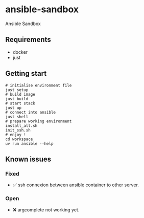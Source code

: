 # ansible-sandbox

Ansible Sandbox

## Requirements

- docker
- just

## Getting start

```shell
# initialise environment file
just setup
# build image
just build
# start stack
just up
# connect into ansible
just shell
# prepare working environment
install_all.sh
init_ssh.sh
# enjoy !
cd workspace
uv run ansible --help
```

## Known issues

### Fixed

- ✅ ssh connexion between ansible container to other server.

### Open

- ❌ argcomplete not working yet.
